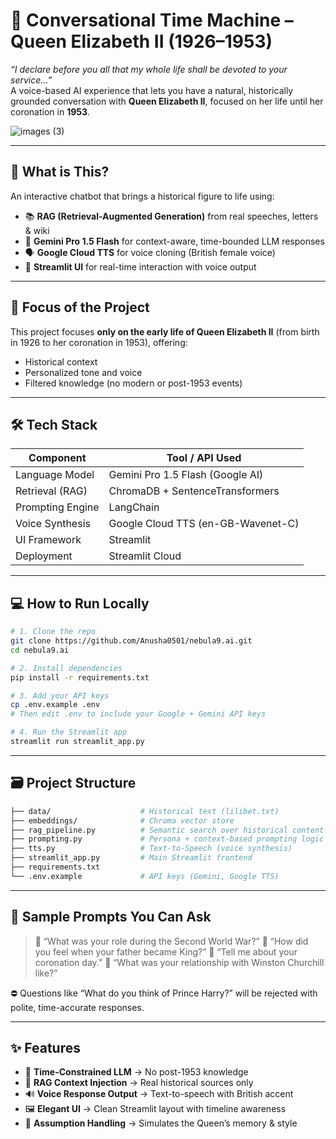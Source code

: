 
# 👑 Conversational Time Machine – Queen Elizabeth II (1926–1953)

_“I declare before you all that my whole life shall be devoted to your service…”_  
A voice-based AI experience that lets you have a natural, historically grounded conversation with **Queen Elizabeth II**, focused on her life until her coronation in **1953**.

![images (3)](https://github.com/user-attachments/assets/9b4dc264-1f9e-4739-af30-dbe796ac68a7)

---

## 🧠 What is This?

An interactive chatbot that brings a historical figure to life using:
- 📚 **RAG (Retrieval-Augmented Generation)** from real speeches, letters & wiki
- 🤖 **Gemini Pro 1.5 Flash** for context-aware, time-bounded LLM responses
- 🗣️ **Google Cloud TTS** for voice cloning (British female voice)
- 🧱 **Streamlit UI** for real-time interaction with voice output

---

## 🎯 Focus of the Project

This project focuses **only on the early life of Queen Elizabeth II** (from birth in 1926 to her coronation in 1953), offering:
- Historical context
- Personalized tone and voice
- Filtered knowledge (no modern or post-1953 events)

---

## 🛠️ Tech Stack

| Component            | Tool / API Used                      |
|---------------------|--------------------------------------|
| Language Model       | Gemini Pro 1.5 Flash (Google AI)     |
| Retrieval (RAG)      | ChromaDB + SentenceTransformers      |
| Prompting Engine     | LangChain                            |
| Voice Synthesis      | Google Cloud TTS (en-GB-Wavenet-C)   |
| UI Framework         | Streamlit                            |
| Deployment           | Streamlit Cloud                      |

---

## 💻 How to Run Locally

```bash
# 1. Clone the repo
git clone https://github.com/Anusha0501/nebula9.ai.git
cd nebula9.ai

# 2. Install dependencies
pip install -r requirements.txt

# 3. Add your API keys
cp .env.example .env
# Then edit .env to include your Google + Gemini API keys

# 4. Run the Streamlit app
streamlit run streamlit_app.py
````

---

## 🗃️ Project Structure

```bash
├── data/                    # Historical text (lilibet.txt)
├── embeddings/              # Chroma vector store
├── rag_pipeline.py          # Semantic search over historical content
├── prompting.py             # Persona + context-based prompting logic
├── tts.py                   # Text-to-Speech (voice synthesis)
├── streamlit_app.py         # Main Streamlit frontend
├── requirements.txt
└── .env.example             # API keys (Gemini, Google TTS)
```

---

## 🧪 Sample Prompts You Can Ask

> 💬 “What was your role during the Second World War?”
> 💬 “How did you feel when your father became King?”
> 💬 “Tell me about your coronation day.”
> 💬 “What was your relationship with Winston Churchill like?”

⛔ Questions like “What do you think of Prince Harry?” will be rejected with polite, time-accurate responses.

---

## ✨ Features

* 🧠 **Time-Constrained LLM** → No post-1953 knowledge
* 🧬 **RAG Context Injection** → Real historical sources only
* 🔊 **Voice Response Output** → Text-to-speech with British accent
* 🖼️ **Elegant UI** → Clean Streamlit layout with timeline awareness
* 🧠 **Assumption Handling** → Simulates the Queen’s memory & style


